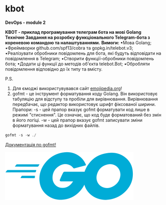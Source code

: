 # kbot
<b>DevOps - module 2</b>

<b>KBOT - приклад програмування телеграм бота на мові Golang</b>
<b>Технічне Завдання на розробку функціонального Telegram-бота з кореневою командою та налаштуваннями.</b>
<b>Вимоги:</b>
&bull;Мова Golang;
&bull;Фреймворки github.com/spf13/cobra та gopkg.in/telebot.v3;
&bull;Реалізувати обробники повідомлень для бота, які будуть відповідати на повідомлення в Telegram;
&bull;Створити функції-обробники повідомлень бота;
&bull;Додати ці функції до методів об'єкта telebot.Bot;
&bull;Обробляти повідомлення відповідно до їх типу та вмісту.

P.S.
1. Для ємоджі використувувався сайт <a href="https://emojipedia.org/">emojipedia.org</a>!
2. gofmt - це інструмент форматування коду Golang. Він використовує табуляцію для відступу та пробіли для вирівнювання. Вирівнювання передбачає, що редактор використовує шрифт фіксованої ширини.
Прапори:
-s - цей прапор вказує gofmt форматувати код лише в режимі "стиснення". Це означає, що код буде форматований без змін в його логіці.
-w - цей прапор вказує gofmt записувати зміни форматування назад до вихідних файлів.

```go
gofmt -s -w ./
```

<a href="https://pkg.go.dev/cmd/gofmt">Документація по gofmt!</a>

<a href="https://go.dev/">![Image](./data/go-blue.svg)</a>
